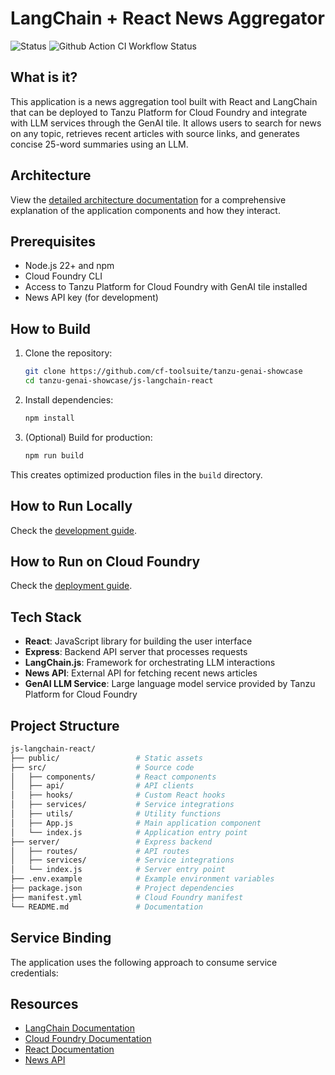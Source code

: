 # LangChain + React News Aggregator

![Status](https://img.shields.io/badge/status-ready-darkgreen) ![Github Action CI Workflow Status](https://github.com/cf-toolsuite/tanzu-genai-showcase/actions/workflows/js-langchain-react.yml/badge.svg)

## What is it?

This application is a news aggregation tool built with React and LangChain that can be deployed to Tanzu Platform for Cloud Foundry and integrate with LLM services through the GenAI tile. It allows users to search for news on any topic, retrieves recent articles with source links, and generates concise 25-word summaries using an LLM.

## Architecture

View the [detailed architecture documentation](docs/ARCHITECTURE.md) for a comprehensive explanation of the application components and how they interact.

## Prerequisites

- Node.js 22+ and npm
- Cloud Foundry CLI
- Access to Tanzu Platform for Cloud Foundry with GenAI tile installed
- News API key (for development)

## How to Build

1. Clone the repository:

   ```bash
   git clone https://github.com/cf-toolsuite/tanzu-genai-showcase
   cd tanzu-genai-showcase/js-langchain-react
   ```

2. Install dependencies:

   ```bash
   npm install
   ```

3. (Optional) Build for production:

   ```bash
   npm run build
   ```

This creates optimized production files in the `build` directory.

## How to Run Locally

Check the [development guide](docs/DEVELOPMENT.md).

## How to Run on Cloud Foundry

Check the [deployment guide](docs/DEPLOYMENT.md).

## Tech Stack

- **React**: JavaScript library for building the user interface
- **Express**: Backend API server that processes requests
- **LangChain.js**: Framework for orchestrating LLM interactions
- **News API**: External API for fetching recent news articles
- **GenAI LLM Service**: Large language model service provided by Tanzu Platform for Cloud Foundry

## Project Structure

```bash
js-langchain-react/
├── public/                 # Static assets
├── src/                    # Source code
│   ├── components/         # React components
│   ├── api/                # API clients
│   ├── hooks/              # Custom React hooks
│   ├── services/           # Service integrations
│   ├── utils/              # Utility functions
│   ├── App.js              # Main application component
│   └── index.js            # Application entry point
├── server/                 # Express backend
│   ├── routes/             # API routes
│   ├── services/           # Service integrations
│   └── index.js            # Server entry point
├── .env.example            # Example environment variables
├── package.json            # Project dependencies
├── manifest.yml            # Cloud Foundry manifest
└── README.md               # Documentation
```

## Service Binding

The application uses the following approach to consume service credentials:

## Resources

- [LangChain Documentation](https://js.langchain.com/docs/)
- [Cloud Foundry Documentation](https://docs.cloudfoundry.org/)
- [React Documentation](https://reactjs.org/docs/getting-started.html)
- [News API](https://newsapi.org/)
